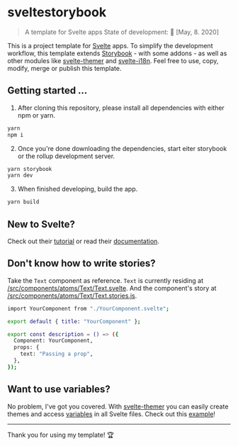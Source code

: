 # sveltestorybook

> A template for Svelte apps
> State of development: 🐣 [May, 8. 2020]

This is a project template for [Svelte](https://svelte.dev) apps. To simplify the development workflow, this template extends [Storybook](https://storybook.js.org) - with some addons - as well as other modules like [svelte-themer](https://github.com/josefaidt/svelte-themer) and [svelte-i18n](https://github.com/kaisermann/svelte-i18n). Feel free to use, copy, modify, merge or publish this template.

## Getting started ...

1. After cloning this repository, please install all dependencies with either npm or yarn.

```bash
yarn
npm i
```

2. Once you're done downloading the dependencies, start eiter storybook or the rollup development server.

```bash
yarn storybook
yarn dev
```

3. When finished developing, build the app.

```bash
yarn build
```

## New to Svelte?

Check out their [tutorial](https://svelte.dev/tutorial/basics) or read their [documentation](https://svelte.dev/docs).

## Don't know how to write stories?

Take the `Text` component as reference. `Text` is currently residing at [/src/components/atoms/Text/Text.svelte](https://github.com/lucaausde/sveltestorybook/blob/master/src/components/atoms/Text/Text.svelte). And the component's story at [/src/components/atoms/Text/Text.stories.js](https://github.com/lucaausde/sveltestorybook/blob/master/src/components/atoms/Text/Text.stories.js).

```bash
import YourComponent from "./YourComponent.svelte";

export default { title: "YourComponent" };

export const description = () => ({
  Component: YourComponent,
  props: {
    text: "Passing a prop",
  },
});

```

## Want to use variables?

No problem, I've got you covered. With [svelte-themer](https://github.com/josefaidt/svelte-themer) you can easily create themes and access [variables](https://github.com/lucaausde/sveltestorybook/blob/master/src/constants/theme/theme.js) in all Svelte files. Check out this [example](https://github.com/lucaausde/sveltestorybook/blob/master/src/components/atoms/Text/Text.svelte)!

---

Thank you for using my template! 🏆
